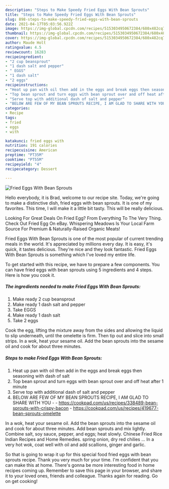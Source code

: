 ```yaml
---
description: "Steps to Make Speedy Fried Eggs With Bean Sprouts"
title: "Steps to Make Speedy Fried Eggs With Bean Sprouts"
slug: 898-steps-to-make-speedy-fried-eggs-with-bean-sprouts
date: 2021-04-17T05:03:56.922Z
image: https://img-global.cpcdn.com/recipes/5153034950672384/680x482cq70/fried-eggs-with-bean-sprouts-recipe-main-photo.jpg
thumbnail: https://img-global.cpcdn.com/recipes/5153034950672384/680x482cq70/fried-eggs-with-bean-sprouts-recipe-main-photo.jpg
cover: https://img-global.cpcdn.com/recipes/5153034950672384/680x482cq70/fried-eggs-with-bean-sprouts-recipe-main-photo.jpg
author: Maude Holt
ratingvalue: 4.5
reviewcount: 16283
recipeingredient:
- "2 cup beansprout"
- "1 dash salt and pepper"
- " EGGS"
- "1 dash salt"
- "2 eggs"
recipeinstructions:
- "Heat up pan with oil then add in the eggs and break eggs then seasoning with dash of salt"
- "Top bean sprout and turn eggs with bean sprout over and off heat after 1 minute"
- "Serve top with additional dash of salt and pepper"
- "BELOW ARE FEW OF MY BEAN SPROUTS RECIPE, I AM GLAD TO SHARE WITH YOU  https://cookpad.com/us/recipes/338489-bean-sprouts-with-crispy-bacon https://cookpad.com/us/recipes/419677-bean-sprouts-omelette"
categories:
- Recipe
tags:
- fried
- eggs
- with

katakunci: fried eggs with 
nutrition: 191 calories
recipecuisine: American
preptime: "PT35M"
cooktime: "PT55M"
recipeyield: "4"
recipecategory: Dessert

---
```



![Fried Eggs With Bean Sprouts](https://img-global.cpcdn.com/recipes/5153034950672384/680x482cq70/fried-eggs-with-bean-sprouts-recipe-main-photo.jpg)

Hello everybody, it is Brad, welcome to our recipe site. Today, we're going to make a distinctive dish, fried eggs with bean sprouts. It is one of my favorites. This time, I will make it a little bit tasty. This will be really delicious.

Looking For Great Deals On Fried Egg? From Everything To The Very Thing. Check Out Fried Egg On eBay. Whispering Meadows Is Your Local Farm Source For Premium &amp; Naturally-Raised Organic Meats!

Fried Eggs With Bean Sprouts is one of the most popular of current trending meals in the world. It's appreciated by millions every day. It is easy, it's quick, it tastes delicious. They're nice and they look fantastic. Fried Eggs With Bean Sprouts is something which I've loved my entire life.


To get started with this recipe, we have to prepare a few components. You can have fried eggs with bean sprouts using 5 ingredients and 4 steps. Here is how you cook it.

<!--inarticleads1-->

##### The ingredients needed to make Fried Eggs With Bean Sprouts:

1. Make ready 2 cup beansprout
1. Make ready 1 dash salt and pepper
1. Take  EGGS
1. Make ready 1 dash salt
1. Take 2 eggs


Cook the egg, lifting the mixture away from the sides and allowing the liquid to slip underneath, until the omelette is firm. Then tip out and slice into small strips. In a wok, heat your sesame oil. Add the bean sprouts into the sesame oil and cook for about three minutes. 

<!--inarticleads2-->

##### Steps to make Fried Eggs With Bean Sprouts:

1. Heat up pan with oil then add in the eggs and break eggs then seasoning with dash of salt
1. Top bean sprout and turn eggs with bean sprout over and off heat after 1 minute
1. Serve top with additional dash of salt and pepper
1. BELOW ARE FEW OF MY BEAN SPROUTS RECIPE, I AM GLAD TO SHARE WITH YOU -  - https://cookpad.com/us/recipes/338489-bean-sprouts-with-crispy-bacon - https://cookpad.com/us/recipes/419677-bean-sprouts-omelette


In a wok, heat your sesame oil. Add the bean sprouts into the sesame oil and cook for about three minutes. Add bean sprouts and mix lightly. Combine salt, soy sauce, pepper, and eggs; heat slowly. Chinese Fried Rice Indian Recipes and Home Remedies. spring onion, dry red chilies … In a very hot wok, coat well with oil and add scallions, ginger and garlic. 

So that is going to wrap it up for this special food fried eggs with bean sprouts recipe. Thank you very much for your time. I'm confident that you can make this at home. There's gonna be more interesting food in home recipes coming up. Remember to save this page in your browser, and share it to your loved ones, friends and colleague. Thanks again for reading. Go on get cooking!
